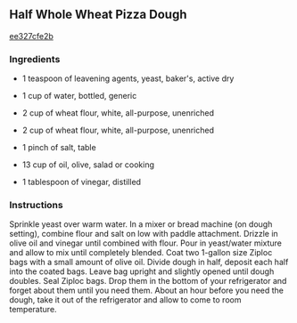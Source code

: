 ## Half Whole Wheat Pizza Dough

[ee327cfe2b](http://tastykitchen.com/recipes/main-courses/half-whole-wheat-pizza-dough/)

### Ingredients

 - 1 teaspoon of leavening agents, yeast, baker's, active dry

 - 1 cup of water, bottled, generic

 - 2 cup of wheat flour, white, all-purpose, unenriched

 - 2 cup of wheat flour, white, all-purpose, unenriched

 - 1 pinch of salt, table

 - 13 cup of oil, olive, salad or cooking

 - 1 tablespoon of vinegar, distilled

### Instructions

Sprinkle yeast over warm water. In a mixer or bread machine (on dough setting), combine flour and salt on low with paddle attachment. Drizzle in olive oil and vinegar until combined with flour. Pour in yeast/water mixture and allow to mix until completely blended. Coat two 1-gallon size Ziploc bags with a small amount of olive oil. Divide dough in half, deposit each half into the coated bags. Leave bag upright and slightly opened until dough doubles. Seal Ziploc bags. Drop them in the bottom of your refrigerator and forget about them until you need them. About an hour before you need the dough, take it out of the refrigerator and allow to come to room temperature.